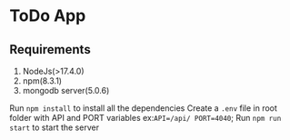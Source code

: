 # ToDo App

## Requirements
1.  NodeJs(>17.4.0)
2.  npm(8.3.1)
3.  mongodb server(5.0.6)

Run `npm install` to install all the dependencies
Create a `.env` file in root folder with API and PORT variables
    ex:`API=/api/
    PORT=4040`;
Run `npm run start` to start the server
